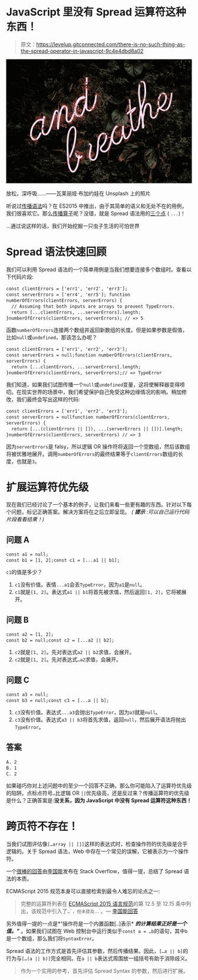 # JavaScript 里没有 Spread 运算符这种东西！

> 原文：<https://levelup.gitconnected.com/there-is-no-such-thing-as-the-spread-operator-in-javascript-9c4e4dbd8a02>

![](img/1a297fde18fbbce558c32be77001bd58.png)

放松，深呼吸……——瓦莱丽娅·布加约娃在 Unsplash 上的照片

听说过[传播语法](https://developer.mozilla.org/en-US/docs/Web/JavaScript/Reference/Operators/Spread_syntax)吗？在 ES2015 中推出，由于其简单的语义和无处不在的用例，我们很喜欢它。那么[传播算子](https://developer.mozilla.org/en-US/docs/Web/JavaScript/Guide/Expressions_and_Operators#Spread_operator)呢？没错，就是 Spread 语法用的[三个点](https://guide.freecodecamp.org/javascript/es6/spread-operator/) ( `...`)！

…通过说这样的话，我们开始挖掘一只虫子生活的可怕世界

# Spread 语法快速回顾

我们可以利用 Spread 语法的一个简单用例是当我们想要连接多个数组时。查看以下代码片段:

```
const clientErrors = ['err1', 'err2', 'err3'];
const serverErrors = ['err4', 'err5']; function numberOfErrors(clientErrors, serverErrors) {
  // Assuming that both inputs are arrays to prevent TypeErrors.
  return [...clientErrors, ...serverErrors].length;
}numberOfErrors(clientErrors, serverErrors); // => 5
```

函数`numberOfErrors`连接两个数组并返回新数组的长度。但是如果参数是假值，比如`null`或`undefined`，那该怎么办呢？

```
const clientErrors = ['err1', 'err2', 'err3'];
const serverErrors = null;function numberOfErrors(clientErrors, serverErrors) {
  return [...clientErrors, ...serverErrors].length;
}numberOfErrors(clientErrors, serverErrors);// => TypeError
```

我们知道，如果我们试图传播一个`null`或`undefined`变量，这将使解释器变得唠叨。在现实世界的场景中，我们希望保护自己免受这种边缘情况的影响。稍加修改，我们最终会写出这样的代码:

```
const clientErrors = ['err1', 'err2', 'err3'];
const serverErrors = nullfunction numberOfErrors(clientErrors, serverErrors) {
  return [...(clientErrors || []), ...(serverErrors || [])].length;
}numberOfErrors(clientErrors, serverErrors) // => 3
```

因为`serverErrors`是 falsy，所以逻辑 OR 操作符将返回一个空数组，然后该数组将被优雅地展开。调用`numberOfErrors`的最终结果等于`clientErrors`数组的长度，也就是`3`。

# 扩展运算符优先级

现在我们已经讨论了一个基本的例子，让我们来看一些更有趣的东西。针对以下每个问题，标记正确答案。解决方案将在之后立即呈现。 *(* ***提示*** *:可以自己运行代码片段看看结果！)*

## 问题 A

```
const a1 = null;
const b1 = [1, 2];const c1 = [...a1 || b1];
```

`c1`的值是多少？

1.  `c1`没有价值。表情`...a1`会丢`TypeError`，因为`a1`是`null`。
2.  `c1`就是`[1, 2]`。表达式`a1 || b1`将首先被求值，然后返回`[1, 2]`，它将被展开。

## 问题 B

```
const a2 = [1, 2];
const b2 = null;const c2 = [...a2 || b2];
```

1.  `c2`就是`[1, 2]`。先对表达式`a2 || b2`求值，会展开。
2.  `c2`就是`[1, 2]`。先对表达式`…a2`求值，会展开。

## 问题 C

```
const a3 = null;
const b3 = null;const c3 = [...a || b];
```

1.  `c3`没有价值。表达式`...a3`会抛出`TypeError`，因为`a3`就是`null`。
2.  `c3`没有价值。表达式`a3 || b3`将首先求值，返回`null`，然后展开语法将抛出`TypeError`。

## 答案

```
A. 2
B. 1 
C. 2
```

如果碰巧你对上述问题中的至少一个回答不正确，那么你可能陷入了运算符优先级的陷阱。点标点符号`…`比逻辑 OR `||`优先级高，还是反过来？传播运算符的优先级是什么？正确答案是:**没关系，因为 JavaScript 中没有 Spread 运算符这种东西！**

# 跨页符不存在！

当我们试图评估像`[…array || []]`这样的表达式时，检查操作符的优先级是合乎逻辑的。关于 Spread 语法，Web 中存在一个常见的误解，它被表示为一个操作符。

一个[很棒的回答](https://stackoverflow.com/a/44934830)由[李国能](https://stackoverflow.com/users/5647260)发布在 Stack Overflow，值得一提，总结了 Spread 语法的本质。

ECMAScript 2015 规范本身可以直接检索到最令人难忘的论点之一:

> 完整的运算符列表在 [ECMAScript 2015 语言规范](http://www.ecma-international.org/ecma-262/6.0/)的第 12.5 至 12.15 条中列出，该规范中引入了``…`，但未提及``...`。— [李国能回答](https://stackoverflow.com/a/44934830)

另外值得一提的一点是*“操作符是一个内置函数[..]表示* ***的计算结果正好是一个值。"*** 。如果我们试图在 Web 控制台中运行类似于`const a = …b`的语句，其中`b`是一个数组，那么我们将`SyntaxError`。

Spread 语法的工作方式是首先评估其参数，然后传播结果。因此，`[…a || b]`的行为与`[…(a || b)]`完全相同。在`a || b`表达式周围放一组括号有助于消除歧义。

> 作为一个实用的参考，首先评估 Spread Syntax 的参数，然后进行扩展。
